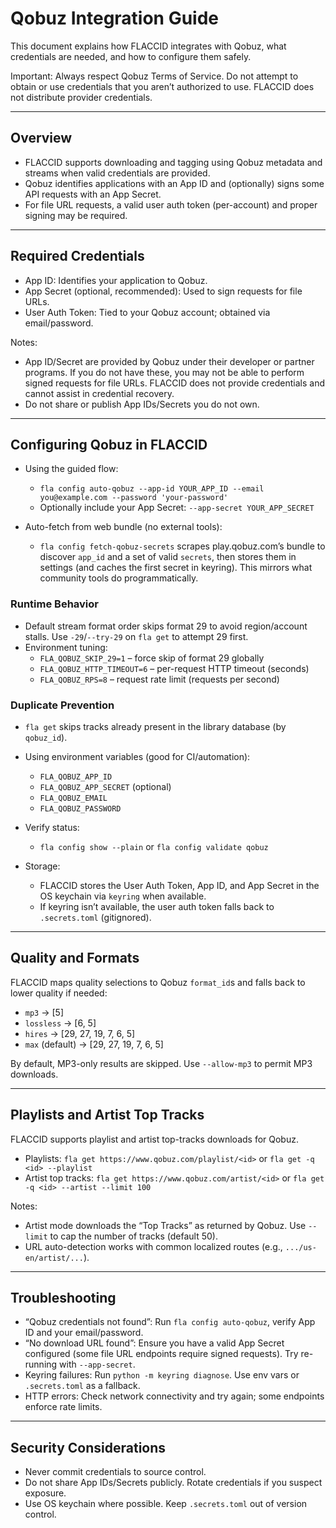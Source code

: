 # Qobuz Integration Guide

This document explains how FLACCID integrates with Qobuz, what credentials are needed, and how to configure them safely.

Important: Always respect Qobuz Terms of Service. Do not attempt to obtain or use credentials that you aren’t authorized to use. FLACCID does not distribute provider credentials.

---

## Overview

- FLACCID supports downloading and tagging using Qobuz metadata and streams when valid credentials are provided.
- Qobuz identifies applications with an App ID and (optionally) signs some API requests with an App Secret.
- For file URL requests, a valid user auth token (per-account) and proper signing may be required.

---

## Required Credentials

- App ID: Identifies your application to Qobuz.
- App Secret (optional, recommended): Used to sign requests for file URLs.
- User Auth Token: Tied to your Qobuz account; obtained via email/password.

Notes:
- App ID/Secret are provided by Qobuz under their developer or partner programs. If you do not have these, you may not be able to perform signed requests for file URLs. FLACCID does not provide credentials and cannot assist in credential recovery.
- Do not share or publish App IDs/Secrets you do not own.

---

## Configuring Qobuz in FLACCID

- Using the guided flow:
  - `fla config auto-qobuz --app-id YOUR_APP_ID --email you@example.com --password 'your-password'`
  - Optionally include your App Secret: `--app-secret YOUR_APP_SECRET`

- Auto-fetch from web bundle (no external tools):
  - `fla config fetch-qobuz-secrets` scrapes play.qobuz.com’s bundle to discover `app_id` and a set of valid `secrets`, then stores them in settings (and caches the first secret in keyring). This mirrors what community tools do programmatically.

### Runtime Behavior

- Default stream format order skips format 29 to avoid region/account stalls. Use `-29`/`--try-29` on `fla get` to attempt 29 first.
- Environment tuning:
  - `FLA_QOBUZ_SKIP_29=1` – force skip of format 29 globally
  - `FLA_QOBUZ_HTTP_TIMEOUT=6` – per-request HTTP timeout (seconds)
  - `FLA_QOBUZ_RPS=8` – request rate limit (requests per second)

### Duplicate Prevention

- `fla get` skips tracks already present in the library database (by `qobuz_id`).

- Using environment variables (good for CI/automation):
  - `FLA_QOBUZ_APP_ID`
  - `FLA_QOBUZ_APP_SECRET` (optional)
  - `FLA_QOBUZ_EMAIL`
  - `FLA_QOBUZ_PASSWORD`

- Verify status:
  - `fla config show --plain` or `fla config validate qobuz`

- Storage:
  - FLACCID stores the User Auth Token, App ID, and App Secret in the OS keychain via `keyring` when available.
  - If keyring isn’t available, the user auth token falls back to `.secrets.toml` (gitignored).

---

## Quality and Formats

FLACCID maps quality selections to Qobuz `format_id`s and falls back to lower quality if needed:

- `mp3` → [5]
- `lossless` → [6, 5]
- `hires` → [29, 27, 19, 7, 6, 5]
- `max` (default) → [29, 27, 19, 7, 6, 5]

By default, MP3-only results are skipped. Use `--allow-mp3` to permit MP3 downloads.

---

## Playlists and Artist Top Tracks

FLACCID supports playlist and artist top-tracks downloads for Qobuz.

- Playlists: `fla get https://www.qobuz.com/playlist/<id>` or `fla get -q <id> --playlist`
- Artist top tracks: `fla get https://www.qobuz.com/artist/<id>` or `fla get -q <id> --artist --limit 100`

Notes:
- Artist mode downloads the “Top Tracks” as returned by Qobuz. Use `--limit` to cap the number of tracks (default 50).
- URL auto-detection works with common localized routes (e.g., `.../us-en/artist/...`).

---

## Troubleshooting

- “Qobuz credentials not found”: Run `fla config auto-qobuz`, verify App ID and your email/password.
- “No download URL found”: Ensure you have a valid App Secret configured (some file URL endpoints require signed requests). Try re-running with `--app-secret`.
- Keyring failures: Run `python -m keyring diagnose`. Use env vars or `.secrets.toml` as a fallback.
- HTTP errors: Check network connectivity and try again; some endpoints enforce rate limits.

---

## Security Considerations

- Never commit credentials to source control.
- Do not share App IDs/Secrets publicly. Rotate credentials if you suspect exposure.
- Use OS keychain where possible. Keep `.secrets.toml` out of version control.
